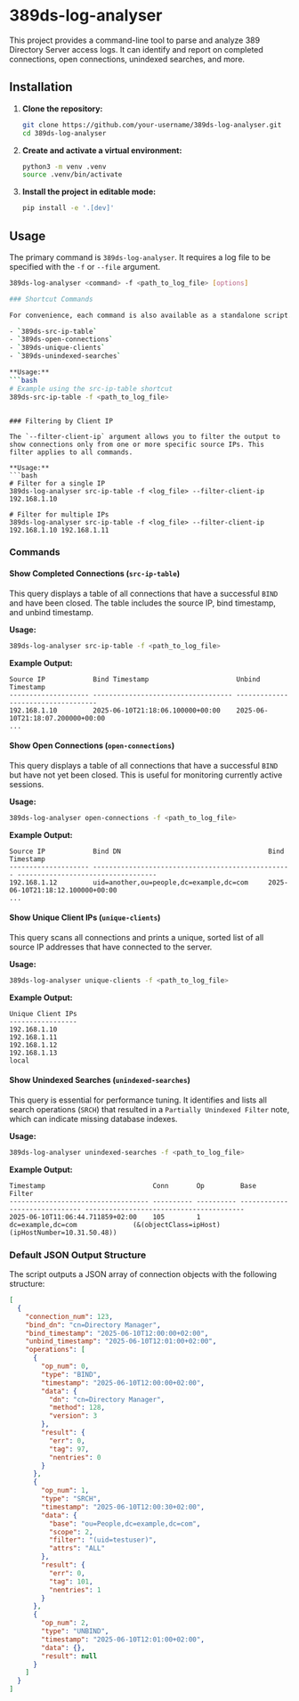 # 389ds-log-analyser

This project provides a command-line tool to parse and analyze 389 Directory Server access logs. It can identify and report on completed connections, open connections, unindexed searches, and more.

## Installation

1.  **Clone the repository:**
    ```bash
    git clone https://github.com/your-username/389ds-log-analyser.git
    cd 389ds-log-analyser
    ```

2.  **Create and activate a virtual environment:**
    ```bash
    python3 -m venv .venv
    source .venv/bin/activate
    ```

3.  **Install the project in editable mode:**
    ```bash
    pip install -e '.[dev]'
    ```

## Usage

The primary command is `389ds-log-analyser`. It requires a log file to be specified with the `-f` or `--file` argument.

```bash
389ds-log-analyser <command> -f <path_to_log_file> [options]

### Shortcut Commands

For convenience, each command is also available as a standalone script. This allows for more direct invocation of a specific query.

- `389ds-src-ip-table`
- `389ds-open-connections`
- `389ds-unique-clients`
- `389ds-unindexed-searches`

**Usage:**
```bash
# Example using the src-ip-table shortcut
389ds-src-ip-table -f <path_to_log_file>
```
```

### Filtering by Client IP

The `--filter-client-ip` argument allows you to filter the output to show connections only from one or more specific source IPs. This filter applies to all commands.

**Usage:**
```bash
# Filter for a single IP
389ds-log-analyser src-ip-table -f <log_file> --filter-client-ip 192.168.1.10

# Filter for multiple IPs
389ds-log-analyser src-ip-table -f <log_file> --filter-client-ip 192.168.1.10 192.168.1.11
```

### Commands


#### Show Completed Connections (`src-ip-table`)

This query displays a table of all connections that have a successful `BIND` and have been closed. The table includes the source IP, bind timestamp, and unbind timestamp.

**Usage:**
```bash
389ds-log-analyser src-ip-table -f <path_to_log_file>
```

**Example Output:**
```
Source IP            Bind Timestamp                      Unbind Timestamp
-------------------- ----------------------------------- -----------------------------------
192.168.1.10         2025-06-10T21:18:06.100000+00:00    2025-06-10T21:18:07.200000+00:00
... 
```

#### Show Open Connections (`open-connections`)

This query displays a table of all connections that have a successful `BIND` but have not yet been closed. This is useful for monitoring currently active sessions.

**Usage:**
```bash
389ds-log-analyser open-connections -f <path_to_log_file>
```

**Example Output:**
```
Source IP            Bind DN                                     Bind Timestamp
-------------------- -------------------------------------------------- -----------------------------------
192.168.1.12         uid=another,ou=people,dc=example,dc=com     2025-06-10T21:18:12.100000+00:00
... 
```

#### Show Unique Client IPs (`unique-clients`)

This query scans all connections and prints a unique, sorted list of all source IP addresses that have connected to the server.

**Usage:**
```bash
389ds-log-analyser unique-clients -f <path_to_log_file>
```

**Example Output:**
```
Unique Client IPs
-----------------
192.168.1.10
192.168.1.11
192.168.1.12
192.168.1.13
local
```

#### Show Unindexed Searches (`unindexed-searches`)

This query is essential for performance tuning. It identifies and lists all search operations (`SRCH`) that resulted in a `Partially Unindexed Filter` note, which can indicate missing database indexes.

**Usage:**
```bash
389ds-log-analyser unindexed-searches -f <path_to_log_file>
```

**Example Output:**
```
Timestamp                           Conn       Op         Base                           Filter
----------------------------------- ---------- ---------- ------------------------------ ----------------------------------------
2025-06-10T11:06:44.711859+02:00    105        1          dc=example,dc=com              (&(objectClass=ipHost)(ipHostNumber=10.31.50.48))
```

### Default JSON Output Structure

The script outputs a JSON array of connection objects with the following structure:

```json
[
  {
    "connection_num": 123,
    "bind_dn": "cn=Directory Manager",
    "bind_timestamp": "2025-06-10T12:00:00+02:00",
    "unbind_timestamp": "2025-06-10T12:01:00+02:00",
    "operations": [
      {
        "op_num": 0,
        "type": "BIND",
        "timestamp": "2025-06-10T12:00:00+02:00",
        "data": {
          "dn": "cn=Directory Manager",
          "method": 128,
          "version": 3
        },
        "result": {
          "err": 0,
          "tag": 97,
          "nentries": 0
        }
      },
      {
        "op_num": 1,
        "type": "SRCH",
        "timestamp": "2025-06-10T12:00:30+02:00",
        "data": {
          "base": "ou=People,dc=example,dc=com",
          "scope": 2,
          "filter": "(uid=testuser)",
          "attrs": "ALL"
        },
        "result": {
          "err": 0,
          "tag": 101,
          "nentries": 1
        }
      },
      {
        "op_num": 2,
        "type": "UNBIND",
        "timestamp": "2025-06-10T12:01:00+02:00",
        "data": {},
        "result": null
      }
    ]
  }
]
```

